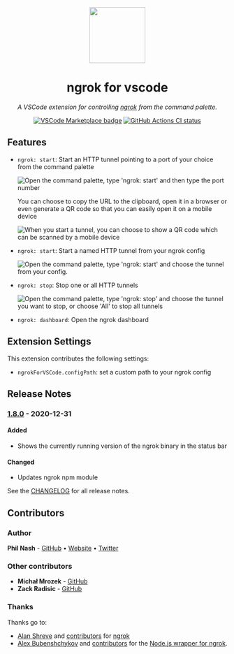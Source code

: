 <div style="text-align:center" align="center">
  <img src="images/icon.png" height="128" width="128">
  <h1>ngrok for vscode</h1>
  <p><em>A VSCode extension for controlling <a href="https://ngrok.com/">ngrok</a> from the command palette.</em></p>
  <p>
    <a href="https://marketplace.visualstudio.com/items?itemName=philnash.ngrok-for-vscode"><img src="https://vsmarketplacebadge.apphb.com/version-short/philnash.ngrok-for-vscode.svg?label=ngrok%20for%20VSCode&color=blue&logo=visual-studio-code" alt="VSCode Marketplace badge" /></a>
    <a href="https://github.com/philnash/ngrok-for-vscode/actions"><img src="https://img.shields.io/github/workflow/status/philnash/ngrok-for-vscode/Tests.svg?logo=github&label=Tests" alt="GitHub Actions CI status" /></a>
  </p>
</div>

## Features

- `ngrok: start`: Start an HTTP tunnel pointing to a port of your choice from the command palette

  ![Open the command palette, type 'ngrok: start' and then type the port number](images/start.gif)

  You can choose to copy the URL to the clipboard, open it in a browser or even generate a QR code so that you can easily open it on a mobile device

  ![When you start a tunnel, you can choose to show a QR code which can be scanned by a mobile device](images/start-qr.gif)

- `ngrok: start`: Start a named HTTP tunnel from your ngrok config

  ![Open the command palette, type 'ngrok: start' and choose the tunnel from your config.](images/start-named.gif)

- `ngrok: stop`: Stop one or all HTTP tunnels

  ![Open the command palette, type 'ngrok: stop' and choose the tunnel you want to stop, or choose 'All' to stop all tunnels](images/stop.gif)

- `ngrok: dashboard`: Open the ngrok dashboard

## Extension Settings

This extension contributes the following settings:

- `ngrokForVSCode.configPath`: set a custom path to your ngrok config

## Release Notes

### [1.8.0](https://github.com/philnash/ngrok-for-vscode/compare/v1.7.0...1.8.0) - 2020-12-31

#### Added

- Shows the currently running version of the ngrok binary in the status bar

#### Changed

- Updates ngrok npm module

See the [CHANGELOG](CHANGELOG.md) for all release notes.

## Contributors

### Author

**Phil Nash** - [GitHub](https://github.com/philnash) • [Website](https://philna.sh) • [Twitter](https://twitter.com/philnash)

### Other contributors

- **Michał Mrozek** - [GitHub](https://github.com/Michsior14)
- **Zack Radisic** - [GitHub](https://github.com/zackradisic)

### Thanks

Thanks go to:

- [Alan Shreve](https://github.com/inconshreveable) and [contributors](https://github.com/inconshreveable/ngrok/graphs/contributors) for [ngrok](https://ngrok.com)
- [Alex Bubenshchykov](https://github.com/bubenshchykov) and [contributors](https://github.com/bubenshchykov/ngrok/graphs/contributors) for the [Node.js wrapper for ngrok](https://github.com/bubenshchykov/ngrok).
